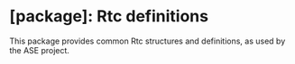 # [package]: Rtc definitions

This package provides common Rtc structures and definitions, as used by the ASE project.